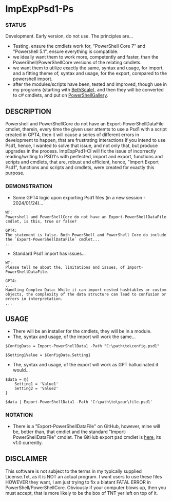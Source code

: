 # ImpExpPsd1-Ps

### STATUS
Development. Early version, do not use. The principles are...
- Testing, ensure the cmdlets work for, "PowerShell Core 7" and "Powershell 5.1", ensure everything is compatible.
- we ideally want them to work more, competently and faster, than the PowerShell/PowerShellCore versions of the relating cmdlets.
- we want them to utilize exactly the same, syntax and usage, for import, and a fitting theme of, syntax and usage, for the export, compared to the powershell import.
- after the modules/scripts have been, tested and improved, though use in my programs (starting with [BethScale](https://github.com/wiseman-timelord/DdsBethScale-PsWhile)), and then they will be converted to c# cmdlets, and put on [PowerShellGallery](https://www.powershellgallery.com/packages/). 

## DESCRIPTION
Powershell and PowerShellCore do not have an Export-PowerShellDataFile cmdlet, therein, every time the given user attemts to use a Psd1 with a script created in GPT4, then it will cause a series of different errors in development to happen, that are frustrating interactions if you intend to use Psd1, hence, I wanted to solve that issue, and not only that, but produce upgrades in the process. ImpExpPsd1-Cl will fix the issue of incorrectly reading/writing to PSD1's with perfected, import and export, functions and scripts and cmdlets, that are, robust and efficient, hence, "Import Export Psd1", functions and scripts and cmdlets, were created for exactly this purpose.

### DEMONSTRATION
- Some GPT4 logic upon exporting Psd1 files (in a new session - 2024/01/24)...
```
WT:
Powershell and PowerShellCore do not have an Export-PowerShellDataFile cmdlet, is this, true or false?

GPT4:
The statement is false. Both PowerShell and PowerShell Core do include the `Export-PowerShellDataFile` cmdlet...
...
```
- Standard Psd1 import has issues...
```
WT:
Please tell me about the, limitations and issues, of Import-PowerShellDataFile.

GPT4: 
...
Handling Complex Data: While it can import nested hashtables or custom objects, the complexity of the data structure can lead to confusion or errors in interpretation.
...
```

## USAGE
- There will be an installer for the cmdlets, they will be in a module.
- The, syntax and usage, of the import will work the same...
```
$ConfigData = Import-PowerShellData1 -Path "C:\path\to\config.psd1"

$Setting1Value = $ConfigData.Setting1
```
- The, syntax and usage, of the export will work as GPT hallucinated it would...
```
$data = @{
    Setting1 = 'Value1'
    Setting2 = 'Value2'
}

$data | Export-PowerShellData1 -Path 'C:\path\to\your\file.psd1'
```

### NOTATION
- There is a "Export-PowerShellDataFile" on GitHub, however, mine will be, better than, that cmdlet and the standard "Import-PowerShellDataFile" cmdlet. The GitHub export psd cmdlet is [here](https://github.com/rhubarb-geek-nz/PowerShellDataFile/), its v1.0 currently.

## DISCLAIMER
This software is not subject to the terms in my typically supplied License.Txt, as it is NOT an actual program. I want users to use these files HOWEVER they want, I am just trying to fix a blatant FATAL ERROR in PowerShell/PowerShellCore. Obviously if your computer blows up, then you must accept, that is more likely to be the box of TNT yer left on top of it.


